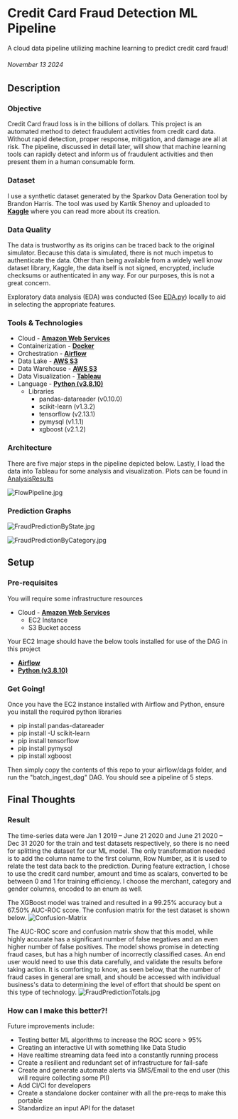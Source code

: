 # Credit Card Fraud Detection ML Pipeline

A cloud data pipeline utilizing machine learning to predict credit card fraud!

###### November 13 2024
## Description

### Objective

Credit Card fraud loss is in the billions of dollars. This project is an automated method to detect fraudulent activities from credit card data. Without rapid detection, proper response, mitigation, and damage are all at risk. The pipeline, discussed in detail later, will show that machine learning tools can rapidly detect and inform us of fraudulent activities and then present them in a human consumable form.

### Dataset

I use a synthetic dataset generated by the Sparkov Data Generation tool by Brandon Harris. The tool was used by Kartik Shenoy and uploaded to [**Kaggle**](www.kaggle.com/datasets/kartik2112/fraud-detection) where you can read more about its creation.

### Data Quality
The data is trustworthy as its origins can be traced back to the original simulator. Because this data is simulated, there is not much impetus to authenticate the data. Other than being available from a widely well know dataset library, Kaggle, the data itself is not signed, encrypted, include checksums or authenticated in any way. For our purposes, this is not a great concern. 

Exploratory data analysis (EDA) was conducted (See [EDA.py](EDA.py)) locally to aid in selecting the appropriate features.
### Tools & Technologies

- Cloud - [**Amazon Web Services**](https://aws.amazon.com/)
- Containerization - [**Docker**](https://www.docker.com)
- Orchestration - [**Airflow**](https://airflow.apache.org)
- Data Lake - [**AWS S3**](https://aws.amazon.com/s3/)
- Data Warehouse - [**AWS S3**](https://aws.amazon.com/s3/)
- Data Visualization - [**Tableau**](https://www.tableau.com/)
- Language - [**Python (v3.8.10)**](https://www.python.org)
  - Libraries
    - pandas-datareader (v0.10.0)
    - scikit-learn (v1.3.2)
    - tensorflow (v2.13.1)
    - pymysql (v1.1.1)
    - xgboost (v2.1.2)

### Architecture
There are five major steps in the pipeline depicted below. Lastly, I load the data into Tableau for some analysis and visualization. Plots can be found in [AnalysisResults](AnalysisResults) 

![FlowPipeline.jpg](AnalysisResults/FlowPipeline.jpg)

### Prediction Graphs
![FraudPredictionByState.jpg](AnalysisResults/FraudPredictionByState.jpg)

![FraudPredictionByCategory.jpg](AnalysisResults/FraudPredictionByCategory.jpg)

## Setup

### Pre-requisites

You will require some infrastructure resources
- Cloud - [**Amazon Web Services**](https://aws.amazon.com/)
  - EC2 Instance
  - S3 Bucket access

Your EC2 Image should have the below tools installed for use of the DAG in this project
- [**Airflow**](https://airflow.apache.org)
- [**Python (v3.8.10)**](https://www.python.org)


### Get Going!
Once you have the EC2 instance installed with Airflow and Python, ensure you install the required python libraries
 - pip install pandas-datareader 
 - pip install -U scikit-learn 
 - pip install tensorflow 
 - pip install pymysql 
 - pip install xgboost

Then simply copy the contents of this repo to your airflow/dags folder, and run the "batch_ingest_dag" DAG. You should see a pipeline of 5 steps. 

## Final Thoughts

### Result
The time-series data were Jan 1 2019 – June 21 2020 and June 21 2020 – Dec 31 2020 for the train and test datasets respectively, so there is no need for splitting the dataset for our ML model. The only transformation needed is to add the column name to the first column, Row Number, as it is used to relate the test data back to the prediction. During feature extraction, I chose to use the credit card number, amount and time as scalars, converted to be between 0 and 1 for training efficiency. I choose the merchant, category and gender columns, encoded to an enum as well.

The XGBoost model was trained and resulted in a 99.25% accuracy but a 67.50% AUC-ROC score. The confusion matrix for the test dataset is shown below.
![Confusion-Matrix](AnalysisResults/CCFraudConfusionMatrix.png)

The AUC-ROC score and confusion matrix show that this model, while highly accurate has a significant number of false negatives and an even higher number of false positives. The model shows promise in detecting fraud cases, but has a high number of incorrectly classified cases. An end user would need to use this data carefully, and validate the results before taking action. It is comforting to know, as seen below, that the number of fraud cases in general are small, and should be accessed with individual business's data to determining the level of effort that should be spent on this type of technology.
![FraudPredictionTotals.jpg](AnalysisResults/FraudPredictionTotals.jpg)

### How can I make this better?!
 Future improvements include:
 - Testing better ML algorithms to increase the ROC score > 95%
 - Creating an interactive UI with something like Data Studio
 - Have realtime streaming data feed into a constantly running process
 - Create a resilient and redundant set of infrastructure for fail-safe
 - Create and generate automate alerts via SMS/Email to the end user (this will require collecting some PII)
 - Add CI/CI for developers
 - Create a standalone docker container with all the pre-reqs to make this portable
 - Standardize an input API for the dataset

